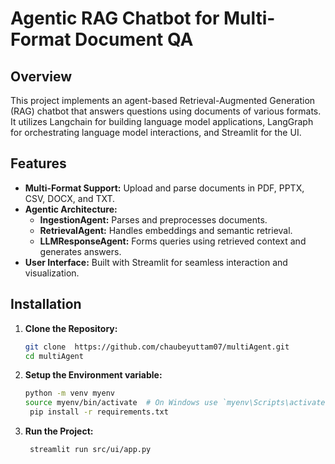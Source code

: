 # Agentic RAG Chatbot for Multi-Format Document QA

## Overview

This project implements an agent-based Retrieval-Augmented Generation (RAG) chatbot that answers questions using documents of various formats. It utilizes Langchain for building language model applications, LangGraph for orchestrating language model interactions, and Streamlit for the UI.

## Features

- **Multi-Format Support:** Upload and parse documents in PDF, PPTX, CSV, DOCX, and TXT.
- **Agentic Architecture:**
  - **IngestionAgent:** Parses and preprocesses documents.
  - **RetrievalAgent:** Handles embeddings and semantic retrieval.
  - **LLMResponseAgent:** Forms queries using retrieved context and generates answers.
- **User Interface:** Built with Streamlit for seamless interaction and visualization.

## Installation

1. **Clone the Repository:**

   ```bash
   git clone  https://github.com/chaubeyuttam07/multiAgent.git
   cd multiAgent
   ```
2. **Setup the Environment variable:**

   ```bash
   python -m venv myenv
   source myenv/bin/activate  # On Windows use `myenv\Scripts\activate`
    pip install -r requirements.txt
   ```
3. **Run the Project:**

   ```bash
    streamlit run src/ui/app.py
   ```




